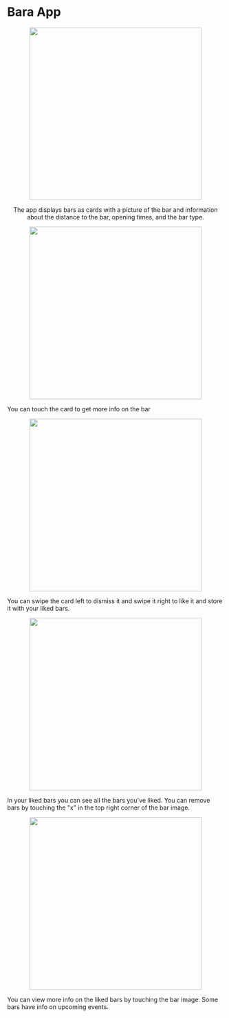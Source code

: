 # Bara App

<p align="center"> <img src="https://i.imgur.com/0eDKIFp.png" width="400" id="image" /> </p>
<p align="center">The app displays bars as cards with a picture of the bar and information about the distance to the bar, opening times, and the bar type.</p> 
<p align="center"><img src="https://i.imgur.com/vBVdIaT.png" width="400" id="image" /> 
<p id="text">You can touch the card to get more info on the bar</p> 
<p align="center"><img src="https://i.imgur.com/jZBCv7Z.png" width="400" id="image" /></p> 
<p id="text">You can swipe the card left to dismiss it and swipe it right to like it and store it with your liked bars.</p> 
<p align="center">
<img src="https://i.imgur.com/mqUXA2O.png" width="400" id="image" /></p> 
<p id="text">In your liked bars you can see all the bars you've liked. You can remove bars by touching the "x" in the top right corner of the bar image.</p> 
<p align="center">
<img src="https://i.imgur.com/eR0dwT5.png" width="400" id="image" /></p> 
<p id="text">You can view more info on the liked bars by touching the bar image. Some bars have info on upcoming events.</p> 


